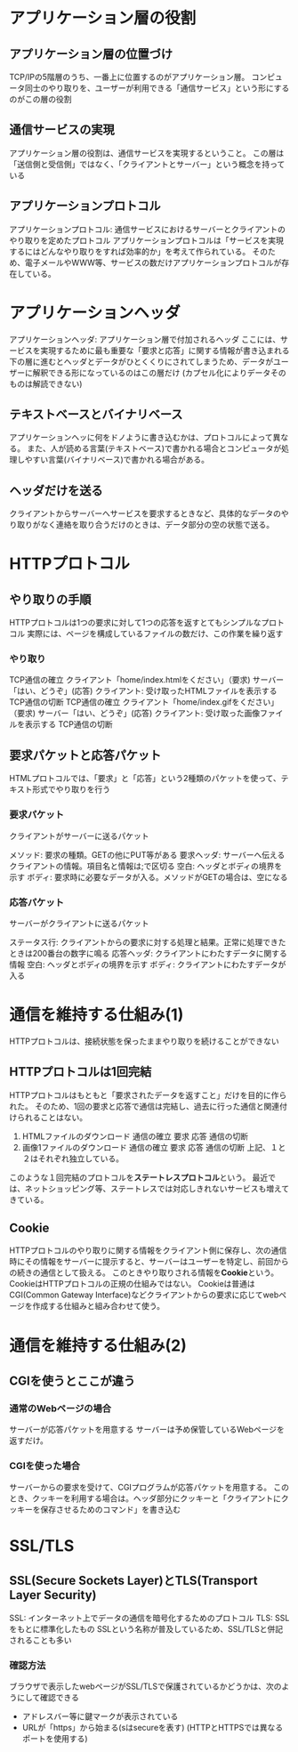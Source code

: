 # アプリケーション層の役割

## アプリケーション層の位置づけ
TCP/IPの5階層のうち、一番上に位置するのがアプリケーション層。
コンピュータ同士のやり取りを、ユーザーが利用できる「通信サービス」という形にするのがこの層の役割

## 通信サービスの実現
アプリケーション層の役割は、通信サービスを実現するということ。
この層は「送信側と受信側」ではなく、「クライアントとサーバー」という概念を持っている

## アプリケーションプロトコル
アプリケーションプロトコル: 通信サービスにおけるサーバーとクライアントのやり取りを定めたプロトコル
アプリケーションプロトコルは「サービスを実現するにはどんなやり取りをすれば効率的か」を考えて作られている。
そのため、電子メールやWWW等、サービスの数だけアプリケーションプロトコルが存在している。

# アプリケーションヘッダ
アプリケーションヘッダ: アプリケーション層で付加されるヘッダ
ここには、サービスを実現するために最も重要な「要求と応答」に関する情報が書き込まれる
下の層に進むとヘッダとデータがひとくくりにされてしまうため、データがユーザーに解釈できる形になっているのはこの層だけ
(カプセル化によりデータそのものは解読できない)

## テキストベースとバイナリベース
アプリケーションヘッに何をドノように書き込むかは、プロトコルによって異なる。
また、人が読める言葉(テキストベース)で書かれる場合とコンピュータが処理しやすい言葉(バイナリベース)で書かれる場合がある。

## ヘッダだけを送る
クライアントからサーバーへサービスを要求するときなど、具体的なデータのやり取りがなく連絡を取り合うだけのときは、データ部分の空の状態で送る。

# HTTPプロトコル
## やり取りの手順
HTTPプロトコルは1つの要求に対して1つの応答を返すとてもシンプルなプロトコル
実際には、ページを構成しているファイルの数だけ、この作業を繰り返す

### やり取り
TCP通信の確立
クライアント「home/index.htmlをください」（要求)
サーバー「はい、どうぞ」(応答)
クライアント: 受け取ったHTMLファイルを表示する
TCP通信の切断
TCP通信の確立
クライアント「home/index.gifをください」（要求)
サーバー「はい、どうぞ」(応答)
クライアント: 受け取った画像ファイルを表示する
TCP通信の切断

## 要求パケットと応答パケット
HTMLプロトコルでは、「要求」と「応答」という2種類のパケットを使って、テキスト形式でやり取りを行う

### 要求パケット
クライアントがサーバーに送るパケット

メソッド: 要求の種類。GETの他にPUT等がある
要求ヘッダ: サーバーへ伝えるクライアントの情報。項目名と情報は;で区切る
空白: ヘッダとボディの境界を示す
ボディ: 要求時に必要なデータが入る。メソッドがGETの場合は、空になる

### 応答パケット
サーバーがクライアントに送るパケット

ステータス行: クライアントからの要求に対する処理と結果。正常に処理できたときは200番台の数字に鳴る
応答ヘッダ: クライアントにわたすデータに関する情報
空白: ヘッダとボディの境界を示す
ボディ: クライアントにわたすデータが入る

# 通信を維持する仕組み(1)
HTTPプロトコルは、接続状態を保ったままやり取りを続けることができない

## HTTPプロトコルは1回完結
HTTPプロトコルはもともと「要求されたデータを返すこと」だけを目的に作られた。
そのため、1回の要求と応答で通信は完結し、過去に行った通信と関連付けられることはない。

1. HTMLファイルのダウンロード
    通信の確立
    要求
    応答
    通信の切断
2. 画像1ファイルのダウンロード
    通信の確立
    要求
    応答
    通信の切断
上記、１と２はそれぞれ独立している。

このような１回完結のプロトコルを**ステートレスプロトコル**という。
最近では、ネットショッピング等、ステートレスでは対応しきれないサービスも増えてきている。

## Cookie
HTTPプロトコルのやり取りに関する情報をクライアント側に保存し、次の通信時にその情報をサーバーに提示すると、サーバーはユーザーを特定し、前回からの続きの通信として扱える。
このときやり取りされる情報を**Cookie**という。
CookieはHTTPプロトコルの正規の仕組みではない。
Cookieは普通はCGI(Common Gateway Interface)などクライアントからの要求に応じてwebページを作成する仕組みと組み合わせて使う。

# 通信を維持する仕組み(2)
## CGIを使うとここが違う

### 通常のWebページの場合
サーバーが応答パケットを用意する
サーバーは予め保管しているWebページを返すだけ。

### CGIを使った場合
サーバーからの要求を受けて、CGIプログラムが応答パケットを用意する。
このとき、クッキーを利用する場合は。ヘッダ部分にクッキーと「クライアントにクッキーを保存させるためのコマンド」を書き込む

# SSL/TLS
## SSL(Secure Sockets Layer)とTLS(Transport Layer Security)
SSL: インターネット上でデータの通信を暗号化するためのプロトコル
TLS: SSLをもとに標準化したもの
SSLという名称が普及しているため、SSL/TLSと併記されることも多い

### 確認方法
ブラウザで表示したwebページがSSL/TLSで保護されているかどうかは、次のようにして確認できる
- アドレスバー等に鍵マークが表示されている
- URLが「https」から始まる(sはsecureを表す)
(HTTPとHTTPSでは異なるポートを使用する)
